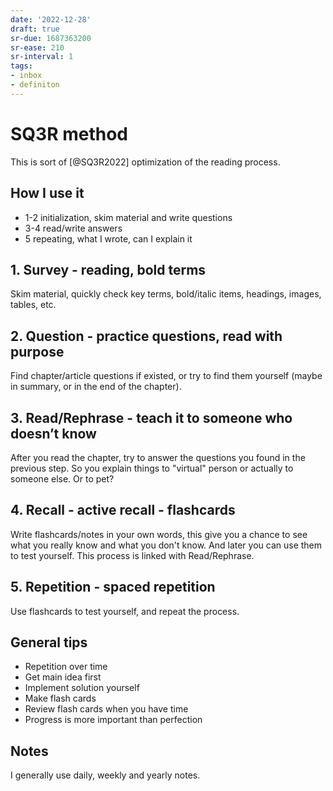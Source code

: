 ```yaml
---
date: '2022-12-28'
draft: true
sr-due: 1687363200
sr-ease: 210
sr-interval: 1
tags:
- inbox
- definiton
---
```


# SQ3R method

This is sort of [@SQ3R2022] optimization of the reading process.

## How I use it

- 1-2 initialization, skim material and write questions
- 3-4 read/write answers
- 5 repeating, what I wrote, can I explain it

## 1. Survey - reading, bold terms

Skim material, quickly check key terms, bold/italic items, headings, images,
tables, etc.

## 2. Question - practice questions, read with purpose

Find chapter/article questions if existed, or try to find them yourself (maybe
in summary, or in the end of the chapter).

## 3. Read/Rephrase - teach it to someone who doesn’t know

After you read the chapter, try to answer the questions you found in the
previous step. So you explain things to "virtual" person or actually to someone
else. Or to pet?

## 4. Recall - active recall - flashcards

Write flashcards/notes in your own words, this give you a chance to see what you
really know and what you don't know. And later you can use them to test
yourself. This process is linked with Read/Rephrase.

## 5. Repetition - spaced repetition

Use flashcards to test yourself, and repeat the process.

## General tips

- Repetition over time
- Get main idea first
- Implement solution yourself
- Make flash cards
- Review flash cards when you have time
- Progress is more important than perfection

## Notes

I generally use daily, weekly and yearly notes.
